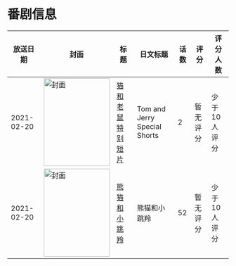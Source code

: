 # 番剧信息

|放送日期|封面|标题|日文标题|话数|评分|评分人数|
|---|---|---|---|---|---|---|
|2021-02-20|<img src="https://lain.bgm.tv/pic/cover/c/f7/ae/380068_NZWww.jpg" alt="封面" style="width:150px;height:200px;object-fit:cover;">|[猫和老鼠特别短片](https://bangumi.tv/subject/380068)|Tom and Jerry Special Shorts|2|暂无评分|少于10人评分|
|2021-02-20|<img src="https://lain.bgm.tv/pic/cover/c/fe/df/469994_DU86F.jpg" alt="封面" style="width:150px;height:200px;object-fit:cover;">|[熊猫和小跳羚](https://bangumi.tv/subject/469994)|熊猫和小跳羚|52|暂无评分|少于10人评分|
